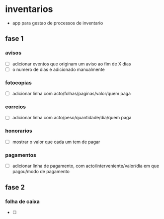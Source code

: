 inventarios
===========
- app para gestao de processos de inventario

## fase 1
### avisos
- [ ] adicionar eventos que originam um aviso ao fim de X dias
- [ ] o numero de dias é adicionado manualmente

### fotocopias
- [ ] adicionar linha com acto/folhas/paginas/valor/quem paga

### correios
- [ ] adicionar linha com acto/peso/quantidade/dia/quem paga

### honorarios
- [ ] mostrar o valor que cada um tem de pagar

### pagamentos
- [ ] adicionar linha de pagamento, com acto/interveniente/valor/dia em que pagou/modo de pagamento

## fase 2
### folha de caixa
- [ ]
